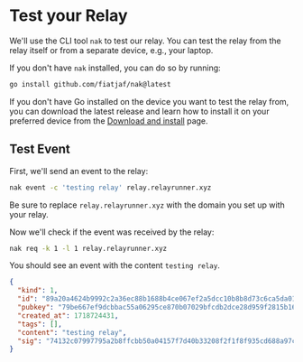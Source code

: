 # Test your Relay

We'll use the CLI tool `nak` to test our relay. You can test the relay from the relay itself or from a separate device, e.g., your laptop.

If you don't have `nak` installed, you can do so by running:

```bash
go install github.com/fiatjaf/nak@latest
```

If you don't have Go installed on the device you want to test the relay from, you can download the latest release and learn how to install it on your preferred device from the [Download and install](https://go.dev/doc/install "Download and install page") page.

## Test Event

First, we'll send an event to the relay:

```bash
nak event -c 'testing relay' relay.relayrunner.xyz
```

Be sure to replace `relay.relayrunner.xyz` with the domain you set up with your relay.

Now we'll check if the event was received by the relay:

```bash
nak req -k 1 -l 1 relay.relayrunner.xyz
```

You should see an event with the content `testing relay`.

```json
{
  "kind": 1,
  "id": "89a20a4624b9992c2a36ec88b1688b4ce067ef2a5dcc10b8b8d73c6ca5da0103",
  "pubkey": "79be667ef9dcbbac55a06295ce870b07029bfcdb2dce28d959f2815b16f81798",
  "created_at": 1718724431,
  "tags": [],
  "content": "testing relay",
  "sig": "74132c07997795a2b8ffcbb50a04157f7d40b33208f2f1f8f935cd688a97c5526a6ebae9116b1065c2fb6360818a51cad2f4679806d6b32d1f5718e9e22a3ff0"
}
```
